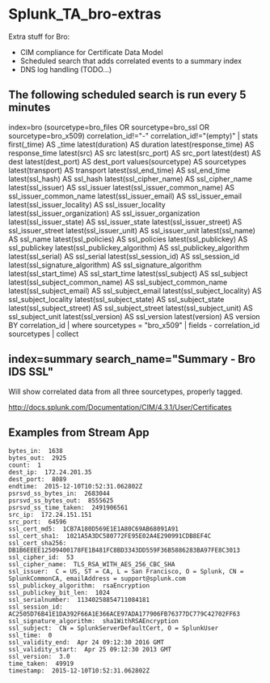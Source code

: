 # Splunk_TA_bro-extras
Extra stuff for Bro: 
* CIM compliance for Certificate Data Model
* Scheduled search that adds correlated events to a summary index
* DNS log handling (TODO...)


## The following scheduled search is run every 5 minutes
index=bro (sourcetype=bro_files OR sourcetype=bro_ssl OR sourcetype=bro_x509) correlation_id!="-" correlation_id!="(empty)" | stats first(_time) AS _time latest(duration) AS duration latest(response_time) AS response_time latest(src) AS src latest(src_port) AS src_port latest(dest) AS dest latest(dest_port) AS dest_port values(sourcetype) AS sourcetypes latest(transport) AS transport latest(ssl_end_time) AS ssl_end_time latest(ssl_hash) AS ssl_hash latest(ssl_cipher_name) AS ssl_cipher_name latest(ssl_issuer) AS ssl_issuer latest(ssl_issuer_common_name) AS ssl_issuer_common_name latest(ssl_issuer_email) AS ssl_issuer_email latest(ssl_issuer_locality) AS ssl_issuer_locality latest(ssl_issuer_organization) AS ssl_issuer_organization latest(ssl_issuer_state) AS ssl_issuer_state latest(ssl_issuer_street) AS ssl_issuer_street latest(ssl_issuer_unit) AS ssl_issuer_unit latest(ssl_name) AS ssl_name latest(ssl_policies) AS ssl_policies latest(ssl_publickey) AS ssl_publickey latest(ssl_publickey_algorithm) AS ssl_publickey_algorithm latest(ssl_serial) AS ssl_serial latest(ssl_session_id) AS ssl_session_id latest(ssl_signature_algorithm) AS ssl_signature_algorithm latest(ssl_start_time) AS ssl_start_time latest(ssl_subject) AS ssl_subject latest(ssl_subject_common_name) AS ssl_subject_common_name latest(ssl_subject_email) AS ssl_subject_email latest(ssl_subject_locality) AS ssl_subject_locality latest(ssl_subject_state) AS ssl_subject_state latest(ssl_subject_street) AS ssl_subject_street latest(ssl_subject_unit) AS ssl_subject_unit latest(ssl_version) AS ssl_version latest(version) AS version BY correlation_id | where sourcetypes = "bro_x509" | fields - correlation_id sourcetypes | collect

## index=summary search_name="Summary - Bro IDS SSL" ##
Will show correlated data from all three sourcetypes, properly tagged.
 
http://docs.splunk.com/Documentation/CIM/4.3.1/User/Certificates

## Examples from Stream App ##
    bytes_in:  1638 
    bytes_out:  2925 
    count:  1 
    dest_ip:  172.24.201.35 
    dest_port:  8089 
    endtime:  2015-12-10T10:52:31.062802Z 
    psrsvd_ss_bytes_in:  2683044 
    psrsvd_ss_bytes_out:  8555625 
    psrsvd_ss_time_taken:  2491906561 
    src_ip:  172.24.151.151 
    src_port:  64596 
    ssl_cert_md5:  1CB7A180D569E1E1A80C69AB68091A91 
    ssl_cert_sha1:  1021A5A3DC580772FE95E02A4E290991CDB8EF4C 
    ssl_cert_sha256:  DB1B6EEEE12509400178FE1B481FC8BD3343DD559F36B5886283BA97FE8C3013 
    ssl_cipher_id:  53 
    ssl_cipher_name:  TLS_RSA_WITH_AES_256_CBC_SHA 
    ssl_issuer:  C = US, ST = CA, L = San Francisco, O = Splunk, CN = SplunkCommonCA, emailAddress = support@splunk.com 
    ssl_publickey_algorithm:  rsaEncryption 
    ssl_publickey_bit_len:  1024 
    ssl_serialnumber:  11340258854711084181 
    ssl_session_id:  AC2505D76B41E1DA392F66A1E366ACE97ADA177906FB76377DC779C42702FF63 
    ssl_signature_algorithm:  sha1WithRSAEncryption 
    ssl_subject:  CN = SplunkServerDefaultCert, O = SplunkUser 
    ssl_time:  0 
    ssl_validity_end:  Apr 24 09:12:30 2016 GMT 
    ssl_validity_start:  Apr 25 09:12:30 2013 GMT 
    ssl_version:  3.0 
    time_taken:  49919 
    timestamp:  2015-12-10T10:52:31.062802Z 

